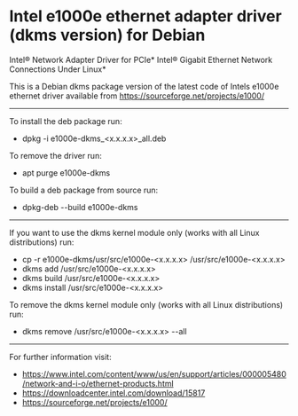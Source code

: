 # Intel e1000e ethernet adapter driver (dkms version) for Debian

Intel® Network Adapter Driver for PCIe* Intel® Gigabit Ethernet Network Connections Under Linux* 

This is a Debian dkms package version of the latest code of Intels e1000e ethernet driver available from https://sourceforge.net/projects/e1000/

---

To install the deb package run:
* dpkg -i e1000e-dkms_<x.x.x.x>_all.deb

To remove the driver run:
* apt purge e1000e-dkms

To build a deb package from source run:
* dpkg-deb --build e1000e-dkms

---

If you want to use the dkms kernel module only (works with all Linux distributions) run:
* cp -r e1000e-dkms/usr/src/e1000e-<x.x.x.x> /usr/src/e1000e-<x.x.x.x>
* dkms add /usr/src/e1000e-<x.x.x.x>
* dkms build /usr/src/e1000e-<x.x.x.x>
* dkms install /usr/src/e1000e-<x.x.x.x>

To remove the dkms kernel module only (works with all Linux distributions) run:
* dkms remove /usr/src/e1000e-<x.x.x.x> --all

---

For further information visit:
* https://www.intel.com/content/www/us/en/support/articles/000005480/network-and-i-o/ethernet-products.html
* https://downloadcenter.intel.com/download/15817
* https://sourceforge.net/projects/e1000/

